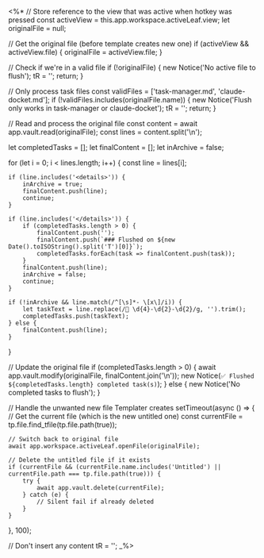 <%*
// Store reference to the view that was active when hotkey was pressed
const activeView = this.app.workspace.activeLeaf.view;
let originalFile = null;

// Get the original file (before template creates new one)
if (activeView && activeView.file) {
    originalFile = activeView.file;
}

// Check if we're in a valid file
if (!originalFile) {
    new Notice('No active file to flush');
    tR = '';
    return;
}

// Only process task files
const validFiles = ['task-manager.md', 'claude-docket.md'];
if (!validFiles.includes(originalFile.name)) {
    new Notice('Flush only works in task-manager or claude-docket');
    tR = '';
    return;
}

// Read and process the original file
const content = await app.vault.read(originalFile);
const lines = content.split('\n');

let completedTasks = [];
let finalContent = [];
let inArchive = false;

for (let i = 0; i < lines.length; i++) {
    const line = lines[i];
    
    if (line.includes('<details>')) {
        inArchive = true;
        finalContent.push(line);
        continue;
    }
    
    if (line.includes('</details>')) {
        if (completedTasks.length > 0) {
            finalContent.push('');
            finalContent.push(`### Flushed on ${new Date().toISOString().split('T')[0]}`);
            completedTasks.forEach(task => finalContent.push(task));
        }
        finalContent.push(line);
        inArchive = false;
        continue;
    }
    
    if (!inArchive && line.match(/^[\s]*- \[x\]/i)) {
        let taskText = line.replace(/📅 \d{4}-\d{2}-\d{2}/g, '').trim();
        completedTasks.push(taskText);
    } else {
        finalContent.push(line);
    }
}

// Update the original file
if (completedTasks.length > 0) {
    await app.vault.modify(originalFile, finalContent.join('\n'));
    new Notice(`✅ Flushed ${completedTasks.length} completed task(s)`);
} else {
    new Notice('No completed tasks to flush');
}

// Handle the unwanted new file Templater creates
setTimeout(async () => {
    // Get the current file (which is the new untitled one)
    const currentFile = tp.file.find_tfile(tp.file.path(true));
    
    // Switch back to original file
    await app.workspace.activeLeaf.openFile(originalFile);
    
    // Delete the untitled file if it exists
    if (currentFile && (currentFile.name.includes('Untitled') || currentFile.path === tp.file.path(true))) {
        try {
            await app.vault.delete(currentFile);
        } catch (e) {
            // Silent fail if already deleted
        }
    }
}, 100);

// Don't insert any content
tR = '';
_%>